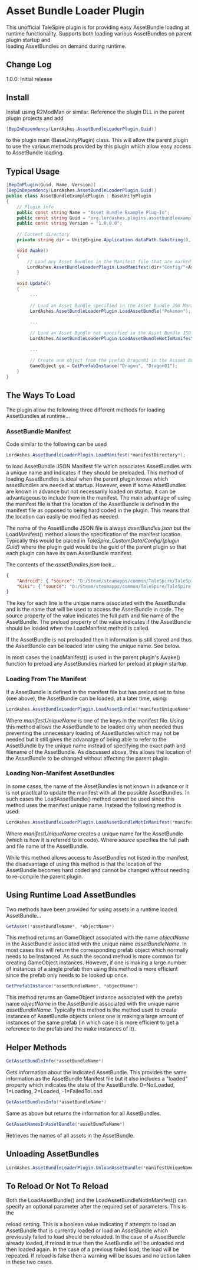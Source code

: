 # Asset Bundle Loader Plugin

This unofficial TaleSpire plugin is for providing easy AssetBundle loading at runtime
functionality. Supports both loading various AssetBundles on parent plugin startup and  
loading AssetBundles on demand during runtime.

## Change Log

1.0.0: Initial release

## Install

Install using R2ModMan or similar. Reference the plugin DLL in the parent plugin projects and add

```C#
[BepInDependency(LordAshes.AssetBundleLoaderPlugin.Guid)]
````

to the plugin main (BaseUnityPlugin) class. This will allow the parent plugin to use the various
methods provided by this plugin which allow easy access to AssetBundle loading.

## Typical Usage

```C#
[BepInPlugin(Guid, Name, Version)]
[BepInDependency(LordAshes.AssetBundleLoaderPlugin.Guid)]
public class AssetBundleExamplePlugin : BaseUnityPlugin
{
    // Plugin info
    public const string Name = "Asset Bundle Example Plug-In";
    public const string Guid = "org.lordashes.plugins.assetbundleexample";
    public const string Version = "1.0.0.0";
	
    // Content directory
    private string dir = UnityEngine.Application.dataPath.Substring(0, UnityEngine.Application.dataPath.LastIndexOf("/")) + "/TaleSpire_CustomData/";

    void Awake()
    {
		// Load any Asset Bundles in the Manifest file that are marked as preload
        LordAshes.AssetBundleLoaderPlugin.LoadManifest(dir+"Config/"+AssetBundleExamplePlugin.Guid+"/AssetBundles.json);
    }
	
	void Update()
	{
	     ...
		 
		 // Load an Asset Bundle specified in the Asset Bundle JSO Manifest file
		 LordAshes.AssetBundleLoaderPlugin.LoadAssetBundle("Pokemon");
		 
		 ...
		 
		 // Load an Asset Bundle not specified in the Asset Bundle JSO Manifest file
		 LordAshes.AssetBundleLoaderPlugin.LoadAssetBundleNotInManifest("Dragon", "D:/Steam/steamapps/common/TaleSpire/TaleSpire_CustomData/Minis/dragon/char_dragon_0000000001");
		 
		 ...
		 
		 // Create anm object from the prefab Dragon01 in the Assset Bundle associated with the unique name Dragon
		 GameObject go = GetPrefabInstance("Dragon", "Dragon01");
	}
}
```

## The Ways To Load

The plugin allow the following three different methods for loading AssetBundles at runtime...

### AssetBundle Manifest

Code similar to the following can be used 

```C#
LordAshes.AssetBundleLoaderPlugin.LoadManifest(*manifestDirectory*);
```

to load AssetBundle JSON Manifest file which associates AssetBundles with a unique name and
indicates if they should be preloaded. This method of loading AssetBundles is ideal when the
parent plugin knows which assetBundles are needed at startup. However, even if some AssetBundles
are known in advance but not necessarily loaded on startup, it can be advantageous to include
them in the manifest. The main advantage of using the manifest file is that the location of the
AssetBundle is defined in the manifest file as opposed to being hard coded in the plugin. This
means that the location can easily be modified as needed.

The name of the AssetBundle JSON file is always *assetBundles.json* but the LoadManifest()
method allows the specification of the manifest location. Typically this would be placed in
*TaleSpire_CustomData/Config/{plugin Guid}* where the plugin guid would be the guid of the
parent plugin so that each plugin can have its own AssetBundle manifest.

The contents of the *assetBundles.json* look...

```JSON
{
	"Android": { "source": "D:/Steam/steamapps/common/TaleSpire/TaleSpire_CustomData/Minis/AndroidV5/char_avdroidv5_0000000001", "preload": false},
	"Kiki": { "source": "D:/Steam/steamapps/common/TaleSpire/TaleSpire_CustomData/Minis/lordashes/lordashes", "preload": true}
}
```

The key for each line is the unique name associated with the AssetBundle and is the name that will be used to access the AssetBundle in code.
The source property of the value indicates the full path and file name of the AssetBundle.
The preload property of the value indicates if the AssetBundle should be loaded when the LoadManifest method is called.

If the AssetBundle is not preloaded then it information is still stored and thus the AssetBundle can be loaded later using the unique name. See below.

In most cases the LoadManifest() is used in the parent plugin's Awake() function to preload any AssetBundles marked for preload at plugin startup.

### Loading From The Manifest

If a AssetBundle is defined in the manifest file but has preload set to false (see above), the AssetBundle can be loaded, at a later time, using:

```C#
LordAshes.AssetBundleLoaderPlugin.LoadAssetBundle(*manifestUniqueName*);
```

Where *manifestUniqueName* is one of the keys in the manifest file. Using this method allows the AssetBundle to be loaded only when needed thus
preventing the unnecessary loading of AssetBundles which may not be needed but it still gives the advanatge of being able to refer to the AssetBundle
by the unique name instead of specifying the exact path and filename of the AssetBundle. As discussed above, this allows the location of the AssetBundle
to be changed without affecting the parent plugin.

### Loading Non-Manifest AssetBundles

In some cases, the name of the AssetBundles is not known in advance or it is not practical to update the manifest with all the possible AssetBundles.
In such cases the LoadAssetBundle() method cannot be used since this method uses the manifest unique name. Instead the following method is used:

```C#
LordAshes.AssetBundleLoaderPlugin.LoadAssetBundleNotInManifest(*manifestUniqueName*, *source*);
```

Where *manifestUniqueName* creates a unique name for the AssetBundle (which is how it is referred to in code).
Where *source* specifies the full path and file name of the AssetBundle.

While this method allows access to AssetBundles not listed in the manifest, the disadvantage of using this method is that the location of the AssetBundle
becomes hard coded and cannot be changed without needing to re-compile the parent plugin.

## Using Runtime Load AssetBundles

Two methods have been provided for using assets in a runtime loaded AssetBundle...

```C#
GetAsset(*assetBundleName*, *objectName*)
```

This method returns an GameObject associated with the name *objectName* in the AssetBundle associated with the unique name *assetBundleName*.
In most cases this will return the corresponding prefab object which normally needs to be Instanced. As such the second method is more common
for creating GameObject instances. However, if one is making a large number of instances of a single prefab then using this method is more
efficient since the prefab only needs to be looked up once. 

```C#
GetPrefabInstance(*assetBundleName*, *objectName*)
```

This method returns an GameObject instance associated with the prefab name *objectName* in the AssetBundle associated with the unique name
*assetBundleName*. Typically this method is the method used to create instances of AssetBundle objects unless one is making a large amount
of instances of the same prefab (in which case it is more efficient to get a reference to the prefab and the make instances of it).

## Helper Methods

```C#
GetAssetBundleInfo(*assetBundleName*)
```

Gets information about the indicated AssetBundle. This provides the same information as the AssetBundle Manifest file but it also includes
a "loaded" property which indicates the state of the AssetBundle. 0=NotLoaded, 1=Loading, 2=Loaded, -1=FailedToLoad

```C#
GetAssetBundlesInfo(*assetBundleName*)
```

Same as above but returns the information for all AssetBundles.

```C#
GetAssetNamesInAssetBundle(*assetBundleName*)
```

Retrieves the names of all assets in the AssetBundle.

## Unloading AssetBundles

```C#
LordAshes.AssetBundleLoaderPlugin.UnloadAssetBundle(*manifestUniqueName*);
```

## To Reload Or Not To Reload

Both the LoadAssetBundle() and the LoadAssetBundleNotInManifest() can specify an optional parameter after the required set of parameters. This is the

reload setting. This is a boolean value indicating if attempts to load an AssetBundle that is currently loaded or load an AssetBundle which previously
failed to load should be reloaded. In the case of a AssetBundle already loaded, if reload is true then the AsetBundle will be unloaded and then loaded
again. In the case of a previous failed load, the load will be repeated. If reload is false then a warning will be issues and no action taken in these
two cases.




 

